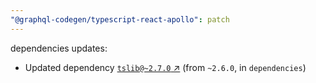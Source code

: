 ```yaml
---
"@graphql-codegen/typescript-react-apollo": patch
---
```

dependencies updates:
  - Updated dependency [`tslib@~2.7.0` ↗︎](https://www.npmjs.com/package/tslib/v/2.7.0) (from `~2.6.0`, in `dependencies`)
